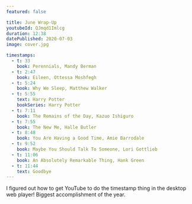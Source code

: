 ```yaml
---
featured: false

title: June Wrap-Up
youtubeId: QJmqd1Imlcg
duration: 12:38
datePublished: 2020-07-03
image: cover.jpg

timestamps:
  - t: 33
    book: Perennials, Mandy Berman
  - t: 2:47
    book: Eileen, Ottessa Moshfegh
  - t: 5:24
    book: Why We Sleep, Matthew Walker
  - t: 5:55
    text: Harry Potter
    bookSeries: Harry Potter
  - t: 7:11
    book: The Remains of the Day, Kazuo Ishiguro
  - t: 7:55
    book: The New Me, Halle Butler
  - t: 8:48
    book: You Are Having a Good Time, Amie Barrodale
  - t: 9:52
    book: Maybe You Should Talk To Someone, Lori Gottlieb
  - t: 11:06
    book: An Absolutely Remarkable Thing, Hank Green
  - t: 11:44
    text: Goodbye
---
```


I figured out how to get YouTube to do the timestamp thing in the desktop web player! Biggest accomplishment of the year.
